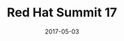 ---
title: "Red Hat Summit 17"
date: 2017-05-03
description:
tags:
- rhsummit
series:
-
categories:
- conference
---